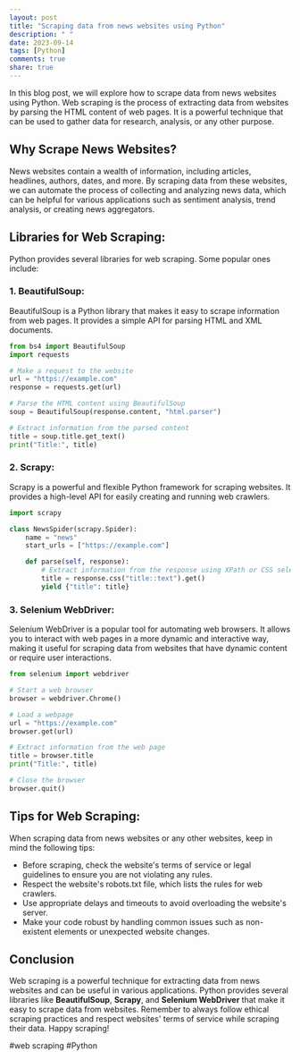 ```yaml
---
layout: post
title: "Scraping data from news websites using Python"
description: " "
date: 2023-09-14
tags: [Python]
comments: true
share: true
---
```


In this blog post, we will explore how to scrape data from news websites using Python. Web scraping is the process of extracting data from websites by parsing the HTML content of web pages. It is a powerful technique that can be used to gather data for research, analysis, or any other purpose.

## Why Scrape News Websites?

News websites contain a wealth of information, including articles, headlines, authors, dates, and more. By scraping data from these websites, we can automate the process of collecting and analyzing news data, which can be helpful for various applications such as sentiment analysis, trend analysis, or creating news aggregators.

## Libraries for Web Scraping:

Python provides several libraries for web scraping. Some popular ones include:

### 1. **BeautifulSoup:**

BeautifulSoup is a Python library that makes it easy to scrape information from web pages. It provides a simple API for parsing HTML and XML documents.

```python
from bs4 import BeautifulSoup
import requests

# Make a request to the website
url = "https://example.com"
response = requests.get(url)

# Parse the HTML content using BeautifulSoup
soup = BeautifulSoup(response.content, "html.parser")

# Extract information from the parsed content
title = soup.title.get_text()
print("Title:", title)
```

### 2. **Scrapy:**

Scrapy is a powerful and flexible Python framework for scraping websites. It provides a high-level API for easily creating and running web crawlers.

```python
import scrapy

class NewsSpider(scrapy.Spider):
    name = "news"
    start_urls = ["https://example.com"]

    def parse(self, response):
        # Extract information from the response using XPath or CSS selectors
        title = response.css("title::text").get()
        yield {"title": title}
```

### 3. **Selenium WebDriver:**

Selenium WebDriver is a popular tool for automating web browsers. It allows you to interact with web pages in a more dynamic and interactive way, making it useful for scraping data from websites that have dynamic content or require user interactions.

```python
from selenium import webdriver

# Start a web browser
browser = webdriver.Chrome()

# Load a webpage
url = "https://example.com"
browser.get(url)

# Extract information from the web page
title = browser.title
print("Title:", title)

# Close the browser
browser.quit()
```

## Tips for Web Scraping:

When scraping data from news websites or any other websites, keep in mind the following tips:

- Before scraping, check the website's terms of service or legal guidelines to ensure you are not violating any rules.
- Respect the website's robots.txt file, which lists the rules for web crawlers.
- Use appropriate delays and timeouts to avoid overloading the website's server.
- Make your code robust by handling common issues such as non-existent elements or unexpected website changes.

## Conclusion

Web scraping is a powerful technique for extracting data from news websites and can be useful in various applications. Python provides several libraries like **BeautifulSoup**, **Scrapy**, and **Selenium WebDriver** that make it easy to scrape data from websites. Remember to always follow ethical scraping practices and respect websites' terms of service while scraping their data. Happy scraping!

#web scraping #Python